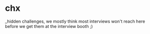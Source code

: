 # chx
_hidden challenges, we mostly think most interviews won't reach here before we get them at the interview booth ;)
